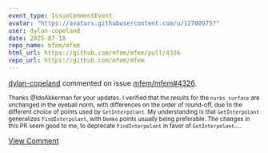 ```yaml
---
event_type: IssueCommentEvent
avatar: "https://avatars.githubusercontent.com/u/12700975?"
user: dylan-copeland
date: 2025-07-18
repo_name: mfem/mfem
html_url: https://github.com/mfem/mfem/pull/4326
repo_url: https://github.com/mfem/mfem
---
```


<a href='https://github.com/dylan-copeland' target='_blank'>dylan-copeland</a> commented on issue <a href='https://github.com/mfem/mfem/pull/4326' target='_blank'>mfem/mfem#4326</a>.

<small>Thanks @IdoAkkerman for your updates. I verified that the results for the `nurbs_surface` are unchanged in the eyeball norm, with differences on the order of round-off, due to the different choice of points used by `GetInterpolant`. My understanding is that `GetInterpolant` generalizes `FindInterpolant`, with `Demko` points usually being preferable. The changes in this PR seem good to me, to deprecate `FindInterpolant` in favor of `GetInterpolant`....</small>

<a href='https://github.com/mfem/mfem/pull/4326' target='_blank'>View Comment</a>
